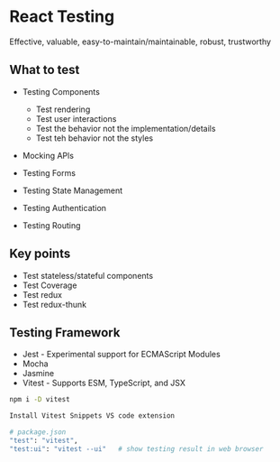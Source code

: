 # React  Testing

Effective, valuable, easy-to-maintain/maintainable, robust, trustworthy


## What to test
- Testing Components
  - Test rendering
  - Test user interactions
  - Test the behavior not the implementation/details
  - Test teh behavior not the styles

- Mocking APls
- Testing Forms
- Testing State Management
- Testing Authentication
- Testing Routing

## Key points
- Test stateless/stateful components 
- Test Coverage
- Test redux
- Test redux-thunk


## Testing Framework
- Jest - Experimental support for ECMAScript Modules
- Mocha
- Jasmine
- Vitest - Supports ESM, TypeScript, and JSX
```sh
npm i -D vitest

Install Vitest Snippets VS code extension

# package.json
"test": "vitest",
"test:ui": "vitest --ui"   # show testing result in web browser
```